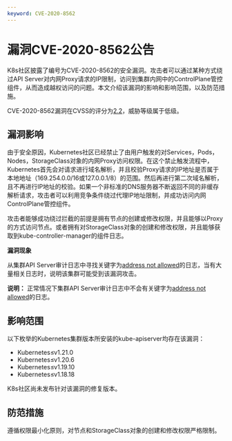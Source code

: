 ```yaml
---
keyword: CVE-2020-8562
---
```


# 漏洞CVE-2020-8562公告

K8s社区披露了编号为CVE-2020-8562的安全漏洞。攻击者可以通过某种方式绕过API Server对内网Proxy请求的IP限制，访问到集群内网中的ControlPlane管控组件，从而造成越权访问的问题。本文介绍该漏洞的影响和影响范围，以及防范措施。

CVE-2020-8562漏洞在CVSS的评分为[2.2](https://www.first.org/cvss/calculator/3.1#CVSS:3.1/AV:N/AC:H/PR:H/UI:N/S:U/C:L/I:N/A:N)，威胁等级属于低级。

## 漏洞影响

由于安全原因，Kubernetes社区已经禁止了由用户触发的对Services，Pods，Nodes，StorageClass对象的内网Proxy访问权限。在这个禁止触发流程中，Kubernetes首先会对请求进行域名解析，并且校验Proxy请求的IP地址是否属于本地地址（169.254.0.0/16或127.0.0.1/8）的范围。然后再进行第二次域名解析，且不再进行IP地址的校验。如果一个非标准的DNS服务器不断返回不同的非缓存解析请求，攻击者可以利用竞争条件绕过代理IP地址限制，并成功访问内网ControlPlane管控组件。

攻击者能够成功绕过拦截的前提是拥有节点的创建或修改权限，并且能够以Proxy的方式访问节点。或者拥有对StorageClass对象的创建和修改权限，并且能够获取到kube-controller-manager的组件日志。

**漏洞现象**

从集群API Server审计日志中寻找关键字为[address not allowed](https://github.com/kubernetes/kubernetes/blob/9b7b966508001b2821232c01d06c611ec5a5159e/pkg/proxy/util/utils.go#L50)的日志，当有大量相关日志时，说明该集群可能受到该漏洞攻击。

**说明：** 正常情况下集群API Server审计日志中不会有关键字为[address not allowed](https://github.com/kubernetes/kubernetes/blob/9b7b966508001b2821232c01d06c611ec5a5159e/pkg/proxy/util/utils.go#L50)的日志。

## 影响范围

以下枚举的Kubernetes集群版本所安装的kube-apiserver均存在该漏洞：

-   Kubernetes≤v1.21.0
-   Kubernetes≤v1.20.6
-   Kubernetes≤v1.19.10
-   Kubernetes≤v1.18.18

K8s社区尚未发布针对该漏洞的修复版本。

## 防范措施

遵循权限最小化原则，对节点和StorageClass对象的创建和修改权限严格限制。

